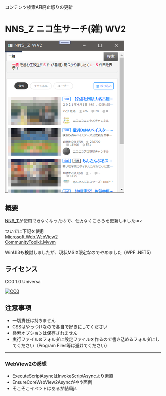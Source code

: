 ﻿コンテンツ検索API廃止怒りの更新 
# NNS_Z ニコ生サーチ(雑) WV2
![アプリスクリーンショット](AppImage.png)
## 概要
[NNS_T](https://github.com/TN8001/NNS_T)が使用できなくなったので、仕方なくこちらを更新しましたorz

ついでに下記を使用  
[Microsoft.Web.WebView2](https://www.nuget.org/packages/Microsoft.Web.WebView2/)  
[CommunityToolkit.Mvvm](https://www.nuget.org/packages/CommunityToolkit.Mvvm/)

WinUI3も検討しましたが、現状MSIX限定なのでやめました（WPF .NET5）

## ライセンス
CC0 1.0 Universal

[![CC0](http://i.creativecommons.org/p/zero/1.0/88x31.png)](LICENSE)
## 注意事項
* 一切責任は持ちません
* CSSはやっつけなので各自で好きにしてください
* 検索オプションは保存されません
* 実行ファイルのフォルダに設定ファイルを作るので書き込めるフォルダにしてください（Program Files等は避けてください）

---

### WebView2の感想
* ExecuteScriptAsyncはInvokeScriptAsyncより素直
* EnsureCoreWebView2Asyncがやや面倒
* そこそこイベントはあるが結局js

